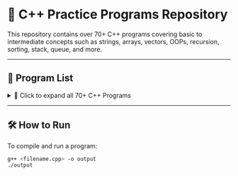 # 🧠 C++ Practice Programs Repository

This repository contains over 70+ C++ programs covering basic to intermediate concepts such as strings, arrays, vectors, OOPs, recursion, sorting, stack, queue, and more.

---

## 📂 Program List

<details>
<summary>📌 Click to expand all 70+ C++ Programs</summary>

### 🔢 Basic Programs
- [1-CALCULAROR.CPP](./1-CALCULAROR.CPP)
- [2NUMBERISEVENORODD.CPP](./2NUMBERISEVENORODD.CPP)
- [3SWAPPINGOFTWONUMBERS.CPP](./3SWAPPINGOFTWONUMBERS.CPP)
- [4LARGESTOFTHREENUMBERS.CPP](./4LARGESTOFTHREENUMBERS.CPP)
- [5SUMOFNNATURALNUMBERS.CPP](./5SUMOFNNATURALNUMBERS.CPP)
- [6PRIMENUMBER.CPP](./6PRIMENUMBER.CPP)
- [7Powerofnumber.cpp](./7Powerofnumber.cpp)
- [8Lengthofstring.cpp](./8Lengthofstring.cpp)
- [9Vowelsconsonantsnumbersspaces.cpp](./9Vowelsconsonantsnumbersspaces.cpp)
- [10-STRINGBASICS.CPP](./10-STRINGBASICS.CPP)
- [11-LENGTHOFSTRING.CPP](./11-LENGTHOFSTRING.CPP)
- [12PRINTINGSTRINGINVERSE](./12PRINTINGSTRINGINVERSE)
- [13NOOFWORDSINSTRING](./13NOOFWORDSINSTRING)
- [14ADDING2NDSTRINGCONTENTTO1STSTRING.CPP](./14ADDING2NDSTRINGCONTENTTO1STSTRING.CPP)
- [15-PALINDROMENUMBER.CPP](./15-PALINDROMENUMBER.CPP)

### 🧮 Arrays and Strings
- [16LARGESTELEMENTINARRAY.CPP](./16LARGESTELEMENTINARRAY.CPP)
- [17SUMOFARRAYELEMENTS.CPP](./17SUMOFARRAYELEMENTS.CPP)
- [18PRODUCTOFARRAYELEMENT.CPP](./18PRODUCTOFARRAYELEMENT.CPP)
- [19LINEARSEARCHINARRAY](./19LINEARSEARCHINARRAY)
- [20SECONDMAXIMUMELEMENTINARRAY.CPP](./20SECONDMAXIMUMELEMENTINARRAY.CPP)
- [21NUMBEROFELEMENTSGREATERTHANX.CPP](./21NUMBEROFELEMENTSGREATERTHANX.CPP)
- [22TRICKYQUESTIONONARRAYANDLOOP.CPP](./22TRICKYQUESTIONONARRAYANDLOOP.CPP)
- [23REVERSETHEARRAY.CPP](./23REVERSETHEARRAY.CPP)
- [24DUPLICATEPRESENTORNOT.CPP](./24DUPLICATEPRESENTORNOT.CPP)
- [25CREATE2DARRAY.CPP](./25CREATE2DARRAY.CPP)
- [26PATTERNQUESTION.CPP](./26PATTERNQUESTION.CPP)

### 🔁 Functions and Recursion
- [27FUNCTIONSBASICS.CPP](./27FUNCTIONSBASICS.CPP)
- [28FIBONACCISERIES.CPP](./28FIBONACCISERIES.CPP)
- [29PRIMENUMBERUSINGFUNCTION.CPP](./29PRIMENUMBERUSINGFUNCTION.CPP)
- [30FACTORIALOFNUMBER.CPP](./30FACTORIALOFNUMBER.CPP)
- [68FACTORIALUSINGRECURSION.CPP](./68FACTORIALUSINGRECURSION.CPP)

### 📐 Misc Logic and Operations
- [31ZEROESATSTARTANDONESATEND.CPP](./31ZEROESATSTARTANDONESATEND.CPP)
- [32PRINTINGATSTART.CPP](./32PRINTINGATSTART.CPP)
- [33PROGRAMFORPRINTINGALPHABET.CPP](./33PROGRAMFORPRINTINGALPHABET.CPP)
- [34SIZEOFDATATYPES.CPP](./34SIZEOFDATATYPES.CPP)
- [35REVERSEARRAYOFINTERGER.CPP](./35REVERSEARRAYOFINTERGER.CPP)
- [36MINANDMAXELEMENTINANARRAY.CPP](./36MINANDMAXELEMENTINANARRAY.CPP)
- [37FINDMISSINGELEMENTINANARRAY.CPP](./37FINDMISSINGELEMENTINANARRAY.CPP)
- [38FIRSTREPEATINGELEMENTINANARRAY.CPP](./38FIRSTREPEATINGELEMENTINANARRAY.CPP)
- [39PAIRWITHGIVENDIFFERENCE.CPP](./39PAIRWITHGIVENDIFFERENCE.CPP)
- [40MERGETWOSORTEDARRAY.CPP](./40MERGETWOSORTEDARRAY.CPP)

### 🧺 Vectors
- [41VECTORBASICE.CPP](./41VECTORBASICE.CPP)
- [42OPERATIONSOFVECTOR.CPP](./42OPERATIONSOFVECTOR.CPP)
- [43LASTPOSITIONOFELEMENT.CPP](./43LASTPOSITIONOFELEMENT.CPP)
- [44COUNTINGINVECTOR.CPP](./44COUNTINGINVECTOR.CPP)
- [45VECTORISSORTEDORNOT.CPP](./45VECTORISSORTEDORNOT.CPP)
- [46PROBLEMINVECTOR.CPP](./46PROBLEMINVECTOR.CPP)
- [47TRIPLETEQUALTOGIVENNUMBER.CPP](./47TRIPLETEQUALTOGIVENNUMBER.CPP)
- [48UNIQUEELEMENTINANARRAY.CPP](./48UNIQUEELEMENTINANARRAY.CPP)
- [49SECONDLARGESTELEMENT.CPP](./49SECONDLARGESTELEMENT.CPP)

### 🧱 Object-Oriented Programming
- [50BASICOOPS.CPP](./50BASICOOPS.CPP)
- [51MEMBERFUNCTIONS.CPP](./51MEMBERFUNCTIONS.CPP)
- [52ENCAPSULATION.CPP](./52ENCAPSULATION.CPP)
- [53BASICOOPS.CPP](./53BASICOOPS.CPP)
- [54FUNCTIONOVERLOADINGINOOPS.CPP](./54FUNCTIONOVERLOADINGINOOPS.CPP)
- [55FUNCTIONOVERLOADINGWITHNUMBEROFPARAMETERS.CPP](./55FUNCTIONOVERLOADINGWITHNUMBEROFPARAMETERS.CPP)
- [56OPERATINGOVERLOADING.CPP](./56OPERATINGOVERLOADING.CPP)
- [57INHERITANCE.CPP](./57INHERITANCE.CPP)
- [73CalculatorUsingOOPS.cpp](./73CalculatorUsingOOPS.cpp)

### 🧠 Miscellaneous Programs
- [58SUMOFFACTORIALOFDIGITSOFNUMBER.CPP](./58SUMOFFACTORIALOFDIGITSOFNUMBER.CPP)
- [60POINTERS.CPP](./60POINTERS.CPP)
- [61STRINGISPALINDROMEORNOT.CPP](./61STRINGISPALINDROMEORNOT.CPP)
- [62NUMBEROFNUMERICALDATA.CPP](./62NUMBEROFNUMERICALDATA.CPP)
- [63SORTINGASTRING.CPP](./63SORTINGASTRING.CPP)
- [64ANAGRAMSTRINGS.CPP](./64ANAGRAMSTRINGS.CPP)
- [65FINDNUMBEROFDUPLICATESINARRAY.CPP](./65FINDNUMBEROFDUPLICATESINARRAY.CPP)
- [66SORTINTEGERARRAYINASCENDING.CPP](./66SORTINTEGERARRAYINASCENDING.CPP)
- [69COUNTSUBARRAYSUMEQUALTOK.CPP](./69COUNTSUBARRAYSUMEQUALTOK.CPP)
- [70Calculatorapp.cpp](./70Calculatorapp.cpp)
- [71PrimeNumersInARangeUnsingFunction.cpp](./71PrimeNumersInARangeUnsingFunction.cpp)
- [72SelectionSortINAnArray.cpp](./72SelectionSortINAnArray.cpp)

### 📚 Stack and Queue
- [67STACKBASICS.CPP](./67STACKBASICS.CPP)
- [74ImplementationOfStackUsingArray.cpp](./74ImplementationOfStackUsingArray.cpp)
- [75ValidParenthesisInAnExpressionUsingStack.cpp](./75ValidParenthesisInAnExpressionUsingStack.cpp)
- [76ReverseStringUsingStack.cpp](./76ReverseStringUsingStack.cpp)
- [77QueueUsingArray.cpp](./77QueueUsingArray.cpp)

</details>

---

## 🛠 How to Run
To compile and run a program:
```bash
g++ <filename.cpp> -o output
./output
